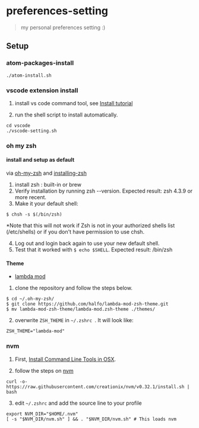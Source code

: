 
# preferences-setting
> my personal preferences setting :)


## Setup
### atom-packages-install
```shell
./atom-install.sh

```

### vscode extension install

1. install vs code command tool, see [Install tutorial](https://code.visualstudio.com/docs/setup/mac)

2. run the shell script to install automatically.

```shell
cd vscode
./vscode-setting.sh
```

### oh my zsh

#### install and setup as default
via [oh-my-zsh](https://github.com/robbyrussell/oh-my-zsh/wiki/Installing-ZSH) and
[installing-zsh](https://github.com/robbyrussell/oh-my-zsh/wiki/Installing-ZSH)


1. install zsh : built-in or brew
2. Verify installation by running zsh --version. Expected result: zsh 4.3.9 or more recent.
3. Make it your default shell:
```shell
$ chsh -s $(/bin/zsh)
```
\*Note that this will not work if Zsh is not in your authorized shells list (/etc/shells) or if you don't have permission to use chsh.


4. Log out and login back again to use your new default shell.
5. Test that it worked with ```$ echo $SHELL```. Expected result: /bin/zsh

#### Theme
- [lambda mod](https://github.com/halfo/lambda-mod-zsh-theme/)


1. clone the repository and follow the steps below.
```shell
$ cd ~/.oh-my-zsh/
$ git clone https://github.com/halfo/lambda-mod-zsh-theme.git
$ mv lambda-mod-zsh-theme/lambda-mod.zsh-theme ./themes/
```
2. overwrite ```ZSH_THEME``` in ```~/.zshrc ```. It will look like:
```
ZSH_THEME="lambda-mod"
```

### nvm

1. First,
[Install Command Line Tools in OSX](http://osxdaily.com/2014/02/12/install-command-line-tools-mac-os-x/).

2. follow the steps on [nvm](https://github.com/creationix/nvm)
```
curl -o- https://raw.githubusercontent.com/creationix/nvm/v0.32.1/install.sh | bash
```

3. edit ```~/.zshrc``` and add the source line to your profile

```
export NVM_DIR="$HOME/.nvm"
[ -s "$NVM_DIR/nvm.sh" ] && . "$NVM_DIR/nvm.sh" # This loads nvm
```
